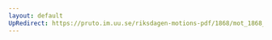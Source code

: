 ```yaml
---
layout: default
UpRedirect: https://pruto.im.uu.se/riksdagen-motions-pdf/1868/mot_1868__ak__12.pdf
---
```

